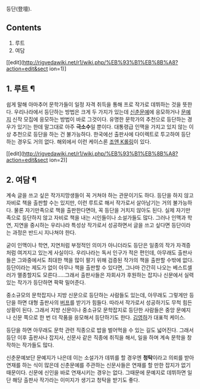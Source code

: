 등단(登壇).

## Contents

    

1. 루트 
2. 여담 

[[edit](http://rigvedawiki.net/r1/wiki.php/%EB%93%B1%EB%8B%A8?action=edit&sect
ion=1)]

## 1. 루트 ¶

쉽게 말해 아마추어 문학가들이 일정 자격 취득을 통해 프로 작가로 데뷔하는 것을 뜻한다. 우리나라에서 등단하는 방법은 크게 두 가지가 있는데
[신춘문예](%EC%8B%A0%EC%B6%98%EB%AC%B8%EC%98%88.md)에 응모하거나
[문예지](%EB%AC%B8%EC%98%88%EC%A7%80.md) 신작 모집에 응모하는 방법이 바로 그것이다. 유명한 문학가의
추천으로 등단하는 경우가 있기는 한데 말그대로 아주 **극소수**일 뿐이다. 대통령급 인맥을 가지고 있지 않는 이상 추천으로 등단을 하는 건
불가능하다. 한국에선 출판사에 다이렉트로 투고하여 등단하는 경우도 거의 없다. 해외에서 이런 케이스론 [조앤 K롤링](%EC%A1%B0%EC%95%A4%20K%20%EB%A1%A4%EB%A7%81.md)이 있다.

[[edit](http://rigvedawiki.net/r1/wiki.php/%EB%93%B1%EB%8B%A8?action=edit&sect
ion=2)]

## 2. 여담 ¶

계속 글을 쓰고 싶은 작가지망생들이 꼭 거쳐야 하는 관문이기도 하다. 등단을 하지 않고 자비로 책을 출판할 수는 있지만, 이런 루트로 해서
작가로서 살아남기는 거의 불가능하다. 물론 자기만족으로 책을 출판한다면야, 꼭 등단을 거치지 않아도 된다. 실제 자기만족으로 등단하지 않고
자비로 책을 내는 시인들이나 소설가들도 많다. 그러나 인맥과 학연, 지연을 중시하는 우리나라 특성상 작가로서 성공하면서 글을 쓰고 싶다면
등단이라는 과정은 반드시 지나쳐야 한다.

  

굳이 인맥이나 학연, 지연처럼 부정적인 의미가 아니더라도 등단은 일종의 작가 자격증처럼 여겨지고 있는게 사실이다. 우리나라는 독서 인구가
적은 편인데, 아무래도 출판사들은 그와중에서도 최대한 책을 많이 팔기 위해 검증된 작가의 책을 출판할 수밖에 없다. 등단이라는 제도가 없이
아무나 책을 출판할 수 있다면, 그나마 간간히 나오는 베스트셀러가 멸종할지도 모른다.....그래서 출판사들은 자회사가 후원하는 잡지나
신문에서 실력 있는 작가가 등단하면 팍팍 밀어준다.

  

중소규모의 문학잡지나 지방 신문으로 등단하는 사람들도 있는데, 아무래도 그렇게만 등단을 하면 대형 출판사의
[버프](%EB%B2%84%ED%94%84.md)를 받기가 힘들다. 따라서 작가로서 성공하기도 무척 힘든 상황이 된다. 그래서 지방
신문이나 중소규모 문학잡지로 등단한 사람들은 중앙 문예지나 신문 쪽으로 한 번 더 작품을 응모해서 등단하기도 한다.
[김영하](%EA%B9%80%EC%98%81%ED%95%98.md)가 대표적 케이스.

  

등단을 하면 아무래도 문학 관련 직종으로 밥을 벌어먹을 수 있는 길도 넓어진다. 그래서 등단 이후 출판사나 잡지사, 신문사 같은 직종에
취직을 해서, 일을 하며 계속 문학을 창작하는 작가들도 많다.

  

신춘문예보단 문예지가 나은데 이는 소설가가 데뷔를 할 경우엔 **청탁**이라고 의뢰를 받아 연재를 하는 식이 많은데 신춘문예를 주관하는
신문사들은 연재를 할 만한 잡지가 없기 때문이다. 신문에 신인을 바로 연재시키는 경우는 없다. 그때문에 문예지로 데뷔하면 일단 해당 출판사
작가라는 이미지가 생기고 청탁을 받기도 좋다.

  
  

  
  

